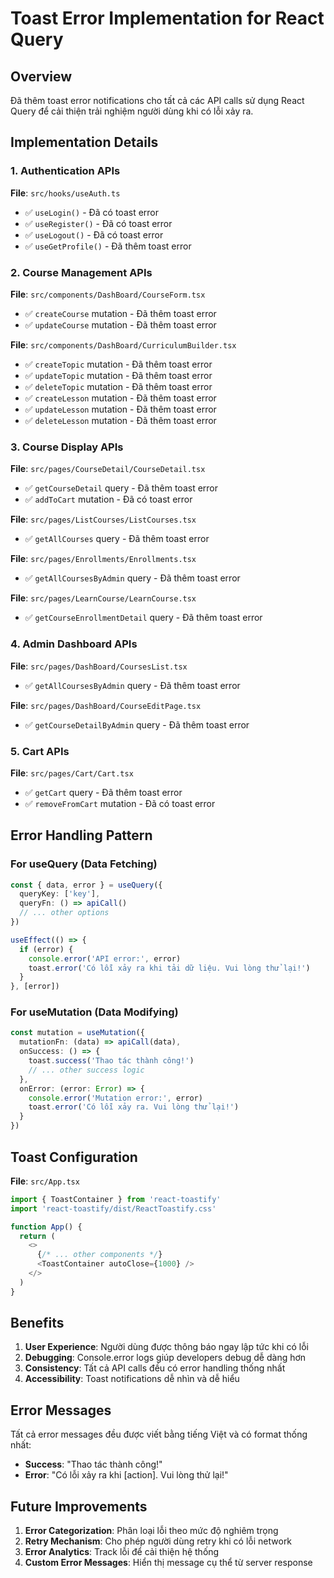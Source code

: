 # Toast Error Implementation for React Query

## Overview

Đã thêm toast error notifications cho tất cả các API calls sử dụng React Query để cải thiện trải nghiệm người dùng khi có lỗi xảy ra.

## Implementation Details

### 1. Authentication APIs

**File**: `src/hooks/useAuth.ts`

- ✅ `useLogin()` - Đã có toast error
- ✅ `useRegister()` - Đã có toast error
- ✅ `useLogout()` - Đã có toast error
- ✅ `useGetProfile()` - Đã thêm toast error

### 2. Course Management APIs

**File**: `src/components/DashBoard/CourseForm.tsx`

- ✅ `createCourse` mutation - Đã thêm toast error
- ✅ `updateCourse` mutation - Đã thêm toast error

**File**: `src/components/DashBoard/CurriculumBuilder.tsx`

- ✅ `createTopic` mutation - Đã thêm toast error
- ✅ `updateTopic` mutation - Đã thêm toast error
- ✅ `deleteTopic` mutation - Đã thêm toast error
- ✅ `createLesson` mutation - Đã thêm toast error
- ✅ `updateLesson` mutation - Đã thêm toast error
- ✅ `deleteLesson` mutation - Đã thêm toast error

### 3. Course Display APIs

**File**: `src/pages/CourseDetail/CourseDetail.tsx`

- ✅ `getCourseDetail` query - Đã thêm toast error
- ✅ `addToCart` mutation - Đã có toast error

**File**: `src/pages/ListCourses/ListCourses.tsx`

- ✅ `getAllCourses` query - Đã thêm toast error

**File**: `src/pages/Enrollments/Enrollments.tsx`

- ✅ `getAllCoursesByAdmin` query - Đã thêm toast error

**File**: `src/pages/LearnCourse/LearnCourse.tsx`

- ✅ `getCourseEnrollmentDetail` query - Đã thêm toast error

### 4. Admin Dashboard APIs

**File**: `src/pages/DashBoard/CoursesList.tsx`

- ✅ `getAllCoursesByAdmin` query - Đã thêm toast error

**File**: `src/pages/DashBoard/CourseEditPage.tsx`

- ✅ `getCourseDetailByAdmin` query - Đã thêm toast error

### 5. Cart APIs

**File**: `src/pages/Cart/Cart.tsx`

- ✅ `getCart` query - Đã thêm toast error
- ✅ `removeFromCart` mutation - Đã có toast error

## Error Handling Pattern

### For useQuery (Data Fetching)

```typescript
const { data, error } = useQuery({
  queryKey: ['key'],
  queryFn: () => apiCall()
  // ... other options
})

useEffect(() => {
  if (error) {
    console.error('API error:', error)
    toast.error('Có lỗi xảy ra khi tải dữ liệu. Vui lòng thử lại!')
  }
}, [error])
```

### For useMutation (Data Modifying)

```typescript
const mutation = useMutation({
  mutationFn: (data) => apiCall(data),
  onSuccess: () => {
    toast.success('Thao tác thành công!')
    // ... other success logic
  },
  onError: (error: Error) => {
    console.error('Mutation error:', error)
    toast.error('Có lỗi xảy ra. Vui lòng thử lại!')
  }
})
```

## Toast Configuration

**File**: `src/App.tsx`

```typescript
import { ToastContainer } from 'react-toastify'
import 'react-toastify/dist/ReactToastify.css'

function App() {
  return (
    <>
      {/* ... other components */}
      <ToastContainer autoClose={1000} />
    </>
  )
}
```

## Benefits

1. **User Experience**: Người dùng được thông báo ngay lập tức khi có lỗi
2. **Debugging**: Console.error logs giúp developers debug dễ dàng hơn
3. **Consistency**: Tất cả API calls đều có error handling thống nhất
4. **Accessibility**: Toast notifications dễ nhìn và dễ hiểu

## Error Messages

Tất cả error messages đều được viết bằng tiếng Việt và có format thống nhất:

- **Success**: "Thao tác thành công!"
- **Error**: "Có lỗi xảy ra khi [action]. Vui lòng thử lại!"

## Future Improvements

1. **Error Categorization**: Phân loại lỗi theo mức độ nghiêm trọng
2. **Retry Mechanism**: Cho phép người dùng retry khi có lỗi network
3. **Error Analytics**: Track lỗi để cải thiện hệ thống
4. **Custom Error Messages**: Hiển thị message cụ thể từ server response
